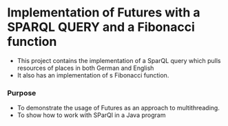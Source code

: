 # Implementation of Futures with a SPARQL QUERY and a Fibonacci function

- This project contains the implementation of a SparQL query which pulls resources of places in both German and English
- It also has an implementation of s Fibonacci function.

### Purpose

- To demonstrate the usage of Futures as an approach to multithreading.
- To show how to work with SParQl in a Java program

